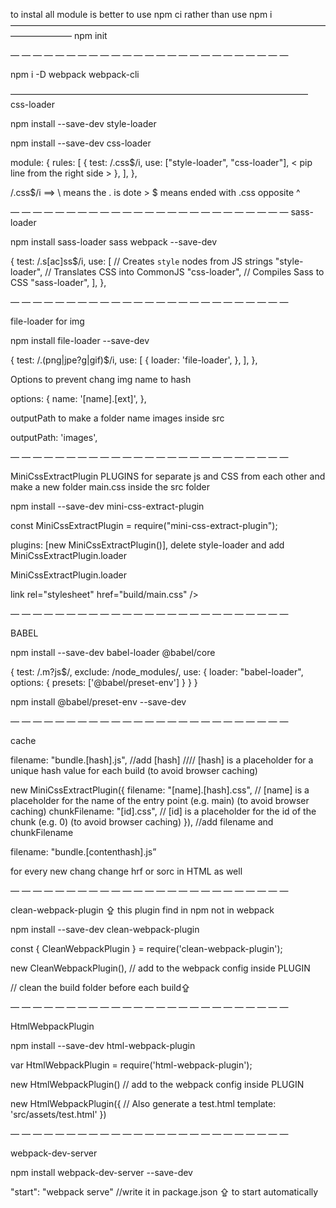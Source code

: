 to instal all module is better to use npm ci rather than use npm i
———————————————————————————————————————————
npm init

— — — — — — — — — — — — — — — — — — — — — — — — —

npm i -D webpack webpack-cli

——————————————————————————————————
css-loader

npm install --save-dev style-loader

npm install --save-dev css-loader

module: {
rules: [
{
test: /\.css$/i,
use: ["style-loader", "css-loader"], < pip line from the right side >
},
],
},

/\.css$/i ==> \ means the . is dote > $ means ended with .css opposite ^

— — — — — — — — — — — — — — — — — — — — — — — — —
sass-loader

npm install sass-loader sass webpack --save-dev

{
test: /\.s[ac]ss$/i,
use: [
// Creates `style` nodes from JS strings
"style-loader",
// Translates CSS into CommonJS
"css-loader",
// Compiles Sass to CSS
"sass-loader",
],
},

— — — — — — — — — — — — — — — — — — — — — — — — —

file-loader for img

npm install file-loader --save-dev

{
test: /\.(png|jpe?g|gif)$/i,
use: [
{
loader: 'file-loader',
},
],
},

Options to prevent chang img name to hash

options: {
name: '[name].[ext]',
},

outputPath to make a folder name images inside src

outputPath: 'images',

— — — — — — — — — — — — — — — — — — — — — — — — —

MiniCssExtractPlugin PLUGINS
for separate js and CSS from each other and make a new folder main.css inside the src folder

npm install --save-dev mini-css-extract-plugin

const MiniCssExtractPlugin = require("mini-css-extract-plugin");

plugins: [new MiniCssExtractPlugin()], <put in the webpack config file>
delete style-loader and add MiniCssExtractPlugin.loader

MiniCssExtractPlugin.loader

<add this link to html file>
 link rel="stylesheet" href="build/main.css" />

— — — — — — — — — — — — — — — — — — — — — — — — —

BABEL

npm install --save-dev babel-loader @babel/core

{
test: /\.m?js$/,
exclude: /node_modules/,
use: {
loader: "babel-loader",
options: {
presets: ['@babel/preset-env']
}
}
}

npm install @babel/preset-env --save-dev

— — — — — — — — — — — — — — — — — — — — — — — — —

cache

filename: "bundle.[hash].js", //add [hash] //// [hash] is a placeholder for a unique hash value for each build (to avoid browser caching)

new MiniCssExtractPlugin({
filename: "[name].[hash].css", // [name] is a placeholder for the name of the entry point (e.g. main) (to avoid browser caching)
chunkFilename: "[id].css", // [id] is a placeholder for the id of the chunk (e.g. 0) (to avoid browser caching)
}), //add filename and chunkFilename

filename: "bundle.[contenthash].js”

for every new chang change hrf or sorc in HTML as well

— — — — — — — — — — — — — — — — — — — — — — — — —

clean-webpack-plugin ⇪ this plugin find in npm not in webpack

npm install --save-dev clean-webpack-plugin

const { CleanWebpackPlugin } = require('clean-webpack-plugin');

new CleanWebpackPlugin(), // add to the webpack config inside PLUGIN

// clean the build folder before each build⇪

— — — — — — — — — — — — — — — — — — — — — — — — —

HtmlWebpackPlugin

npm install --save-dev html-webpack-plugin

var HtmlWebpackPlugin = require('html-webpack-plugin');

new HtmlWebpackPlugin() // add to the webpack config inside PLUGIN

new HtmlWebpackPlugin({ // Also generate a test.html
template: 'src/assets/test.html'
})

— — — — — — — — — — — — — — — — — — — — — — — — —

webpack-dev-server

npm install webpack-dev-server --save-dev

"start": "webpack serve"
//write it in package.json ⇪ to start automatically
